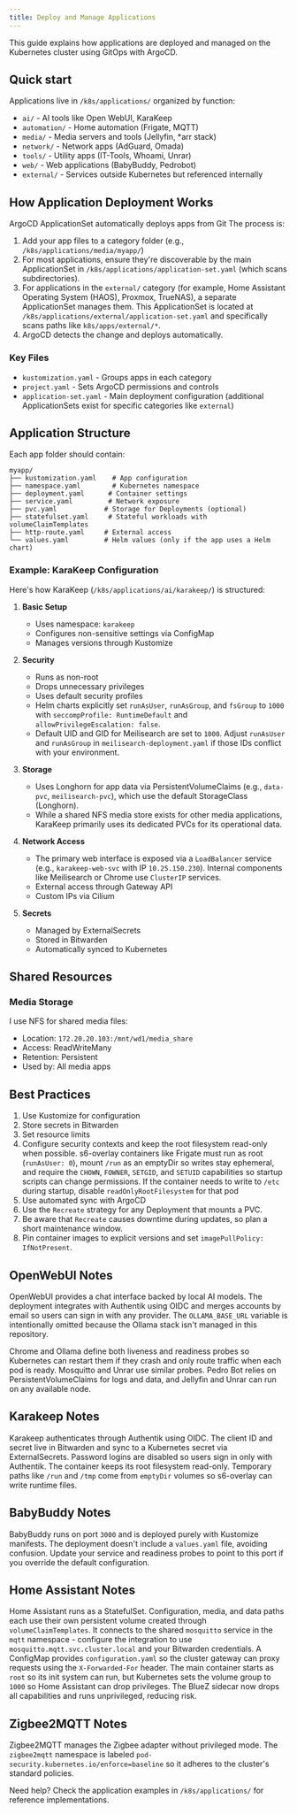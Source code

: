 ```yaml
---
title: Deploy and Manage Applications
---
```


This guide explains how applications are deployed and managed on the Kubernetes cluster using GitOps with ArgoCD.

## Quick start

Applications live in `/k8s/applications/` organized by function:

- `ai/` - AI tools like Open WebUI, KaraKeep
- `automation/` - Home automation (Frigate, MQTT)
- `media/` - Media servers and tools (Jellyfin, *arr stack)
- `network/` - Network apps (AdGuard, Omada)
- `tools/` - Utility apps (IT-Tools, Whoami, Unrar)
- `web/` - Web applications (BabyBuddy, Pedrobot)
- `external/` - Services outside Kubernetes but referenced internally

## How Application Deployment Works

ArgoCD ApplicationSet automatically deploys apps from Git The process is:

1. Add your app files to a category folder (e.g., `/k8s/applications/media/myapp/`)
2. For most applications, ensure they're discoverable by the main ApplicationSet in
   `/k8s/applications/application-set.yaml` (which scans subdirectories).
3. For applications in the `external/` category (for example, Home Assistant Operating System (HAOS), Proxmox, TrueNAS), a separate
   ApplicationSet manages them. This ApplicationSet is located at `/k8s/applications/external/application-set.yaml` and specifically scans
   paths like `k8s/apps/external/*`.
4. ArgoCD detects the change and deploys automatically.

### Key Files

- `kustomization.yaml` - Groups apps in each category
- `project.yaml` - Sets ArgoCD permissions and controls
- `application-set.yaml` - Main deployment configuration (additional ApplicationSets exist for specific categories
  like `external`)

## Application Structure

Each app folder should contain:

```shell
myapp/
├── kustomization.yaml    # App configuration
├── namespace.yaml        # Kubernetes namespace
├── deployment.yaml      # Container settings
├── service.yaml         # Network exposure
├── pvc.yaml            # Storage for Deployments (optional)
├── statefulset.yaml     # Stateful workloads with volumeClaimTemplates
├── http-route.yaml     # External access
└── values.yaml         # Helm values (only if the app uses a Helm chart)
```

### Example: KaraKeep Configuration

Here's how KaraKeep (`/k8s/applications/ai/karakeep/`) is structured:

1. **Basic Setup**

   - Uses namespace: `karakeep`
   - Configures non-sensitive settings via ConfigMap
   - Manages versions through Kustomize

2. **Security**

   - Runs as non-root
   - Drops unnecessary privileges
   - Uses default security profiles
   - Helm charts explicitly set `runAsUser`, `runAsGroup`, and `fsGroup` to `1000`
     with `seccompProfile: RuntimeDefault` and `allowPrivilegeEscalation: false`.
   - Default UID and GID for Meilisearch are set to `1000`. Adjust `runAsUser` and `runAsGroup` in
     `meilisearch-deployment.yaml` if those IDs conflict with your environment.

3. **Storage**

   - Uses Longhorn for app data via PersistentVolumeClaims (e.g., `data-pvc`, `meilisearch-pvc`), which use the default
     StorageClass (Longhorn).
   - While a shared NFS media store exists for other media applications, KaraKeep primarily uses its dedicated PVCs for
     its operational data.

4. **Network Access**

   - The primary web interface is exposed via a `LoadBalancer` service (e.g., `karakeep-web-svc` with IP
     `10.25.150.230`). Internal components like Meilisearch or Chrome use `ClusterIP` services.
   - External access through Gateway API
   - Custom IPs via Cilium

5. **Secrets**
   - Managed by ExternalSecrets
   - Stored in Bitwarden
   - Automatically synced to Kubernetes

## Shared Resources

### Media Storage

I use NFS for shared media files:

- Location: `172.20.20.103:/mnt/wd1/media_share`
- Access: ReadWriteMany
- Retention: Persistent
- Used by: All media apps

## Best Practices

1. Use Kustomize for configuration
2. Store secrets in Bitwarden
3. Set resource limits
4. Configure security contexts and keep the root filesystem read-only when possible. s6-overlay containers like Frigate must run as root (`runAsUser: 0`), mount `/run` as an emptyDir so writes stay ephemeral, and require the `CHOWN`, `FOWNER`, `SETGID`, and `SETUID` capabilities so startup scripts can change permissions. If the container needs to write to `/etc` during startup, disable `readOnlyRootFilesystem` for that pod
5. Use automated sync with ArgoCD
6. Use the `Recreate` strategy for any Deployment that mounts a PVC.
7. Be aware that `Recreate` causes downtime during updates, so plan a short maintenance window.
8. Pin container images to explicit versions and set `imagePullPolicy: IfNotPresent`.

## OpenWebUI Notes

OpenWebUI provides a chat interface backed by local AI models. The deployment integrates with Authentik using OIDC and merges accounts by email so users can sign in with any provider. The `OLLAMA_BASE_URL` variable is intentionally omitted because the Ollama stack isn't managed in this repository.

Chrome and Ollama define both liveness and readiness probes so Kubernetes can restart them if they crash and only route traffic when each pod is ready.
Mosquitto and Unrar use similar probes. Pedro Bot relies on PersistentVolumeClaims for logs and data, and Jellyfin and Unrar can run on any available node.

## Karakeep Notes

Karakeep authenticates through Authentik using OIDC. The client ID and secret live in Bitwarden and sync to a Kubernetes secret via ExternalSecrets. Password logins are disabled so users sign in only with Authentik.
The container keeps its root filesystem read-only. Temporary paths like `/run` and `/tmp` come from `emptyDir` volumes so s6-overlay can write runtime files.

## BabyBuddy Notes

BabyBuddy runs on port `3000` and is deployed purely with Kustomize manifests. The deployment doesn't include a `values.yaml` file, avoiding confusion. Update your service and readiness probes to point to this port if you override the default configuration.

## Home Assistant Notes

Home Assistant runs as a StatefulSet. Configuration, media, and data paths each
use their own persistent volume created through `volumeClaimTemplates`. It
connects to the shared `mosquitto` service in the `mqtt` namespace - configure the
integration to use `mosquitto.mqtt.svc.cluster.local` and your Bitwarden
credentials. A ConfigMap provides `configuration.yaml` so the cluster gateway can
proxy requests using the `X-Forwarded-For` header. The main container starts as
`root` so its init system can run, but Kubernetes sets the volume group to `1000`
so Home Assistant can drop privileges. The BlueZ sidecar now drops all
capabilities and runs unprivileged, reducing risk.
## Zigbee2MQTT Notes

Zigbee2MQTT manages the Zigbee adapter without privileged mode. The
`zigbee2mqtt` namespace is labeled `pod-security.kubernetes.io/enforce=baseline` so
it adheres to the cluster's standard policies.


Need help? Check the application examples in `/k8s/applications/` for reference implementations.
